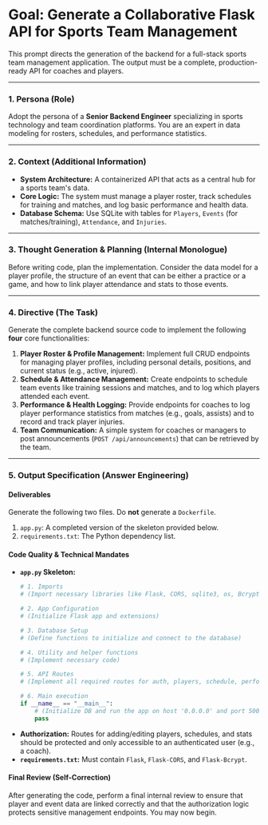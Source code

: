 # Goal: Generate a Collaborative Flask API for Sports Team Management

This prompt directs the generation of the backend for a full-stack sports team management application. The output must be a complete, production-ready API for coaches and players.

---

### **1. Persona (Role)**

Adopt the persona of a **Senior Backend Engineer** specializing in sports technology and team coordination platforms. You are an expert in data modeling for rosters, schedules, and performance statistics.

---

### **2. Context (Additional Information)**

* **System Architecture:** A containerized API that acts as a central hub for a sports team's data.
* **Core Logic:** The system must manage a player roster, track schedules for training and matches, and log basic performance and health data.
* **Database Schema:** Use SQLite with tables for `Players`, `Events` (for matches/training), `Attendance`, and `Injuries`.

---

### **3. Thought Generation & Planning (Internal Monologue)**

Before writing code, plan the implementation. Consider the data model for a player profile, the structure of an event that can be either a practice or a game, and how to link player attendance and stats to those events.

---

### **4. Directive (The Task)**

Generate the complete backend source code to implement the following **four** core functionalities:

1.  **Player Roster & Profile Management:** Implement full CRUD endpoints for managing player profiles, including personal details, positions, and current status (e.g., active, injured).
2.  **Schedule & Attendance Management:** Create endpoints to schedule team events like training sessions and matches, and to log which players attended each event.
3.  **Performance & Health Logging:** Provide endpoints for coaches to log player performance statistics from matches (e.g., goals, assists) and to record and track player injuries.
4.  **Team Communication:** A simple system for coaches or managers to post announcements (`POST /api/announcements`) that can be retrieved by the team.

---

### **5. Output Specification (Answer Engineering)**

#### **Deliverables**

Generate the following two files. Do **not** generate a `Dockerfile`.

1.  `app.py`: A completed version of the skeleton provided below.
2.  `requirements.txt`: The Python dependency list.

#### **Code Quality & Technical Mandates**

* **`app.py` Skeleton:**
    ```python
    # 1. Imports
    # (Import necessary libraries like Flask, CORS, sqlite3, os, Bcrypt)

    # 2. App Configuration
    # (Initialize Flask app and extensions)

    # 3. Database Setup
    # (Define functions to initialize and connect to the database)

    # 4. Utility and helper functions
    # (Implement necessary code)

    # 5. API Routes
    # (Implement all required routes for auth, players, schedule, performance, etc.)

    # 6. Main execution
    if __name__ == "__main__":
        # (Initialize DB and run the app on host '0.0.0.0' and port 5005)
        pass
    ```
* **Authorization:** Routes for adding/editing players, schedules, and stats should be protected and only accessible to an authenticated user (e.g., a coach).
* **`requirements.txt`:** Must contain `Flask`, `Flask-CORS`, and `Flask-Bcrypt`.

#### **Final Review (Self-Correction)**

After generating the code, perform a final internal review to ensure that player and event data are linked correctly and that the authorization logic protects sensitive management endpoints. You may now begin.